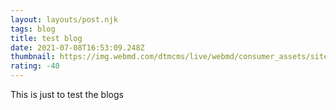 ```yaml
---
layout: layouts/post.njk
tags: blog
title: test blog
date: 2021-07-08T16:53:09.248Z
thumbnail: https://img.webmd.com/dtmcms/live/webmd/consumer_assets/site_images/article_thumbnails/other/cat_relaxing_on_patio_other/1800x1200_cat_relaxing_on_patio_other.jpg
rating: -40
---
```

This is just to test the blogs

